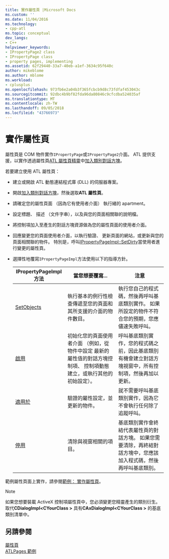```yaml
---
title: 實作屬性頁 |Microsoft Docs
ms.custom: ''
ms.date: 11/04/2016
ms.technology:
- cpp-atl
ms.topic: conceptual
dev_langs:
- C++
helpviewer_keywords:
- IPropertyPage2 class
- IPropertyPage class
- property pages, implementing
ms.assetid: 62f29440-33a7-40eb-a1ef-3634c95f640c
author: mikeblome
ms.author: mblome
ms.workload:
- cplusplus
ms.openlocfilehash: 973fb6e2a04b3f365fcbcb9d8c73fdfaf453043c
ms.sourcegitcommit: 92dbc4b9bf82fda96da80846c9cfcdba524035af
ms.translationtype: MT
ms.contentlocale: zh-TW
ms.lasthandoff: 09/05/2018
ms.locfileid: "43766973"
---
```

# <a name="implementing-property-pages"></a>實作屬性頁

屬性頁是 COM 物件實作`IPropertyPage`或`IPropertyPage2`介面。 ATL 提供支援，以實作透過屬性頁[ATL 屬性頁精靈](../atl/reference/atl-property-page-wizard.md)中[加入類別對話方塊](../ide/add-class-dialog-box.md)。

若要建立使用 ATL 屬性頁：

- 建立或開啟 ATL 動態連結程式庫 (DLL) 的伺服器專案。

- 開啟[加入類別對話方塊](../ide/add-class-dialog-box.md)，然後選取**ATL 屬性頁**。

- 請確定您的屬性頁面 （因為它有使用者介面） 執行緒的 apartment。

- 設定標題、 描述 （文件字串），以及與您的頁面相關聯的說明檔。

- 將控制項加入至產生的對話方塊資源做為您的屬性頁面的使用者介面。

- 回應變更您的頁面使用者介面，以執行驗證、 更新頁面的網站，或更新與您的頁面相關聯的物件。 特別是，呼叫[IPropertyPageImpl::SetDirty](../atl/reference/ipropertypageimpl-class.md#setdirty)當使用者進行變更的屬性頁。

- 選擇性地覆寫`IPropertyPageImpl`方法使用以下的指導方針。

   |IPropertyPageImpl 方法|當您想要覆寫...|注意|  
   |------------------------------|----------------------------------|-----------|  
   |[SetObjects](../atl/reference/ipropertypageimpl-class.md#setobjects)|執行基本的例行性檢查傳遞至您的頁面和其所支援的介面的物件數目。|執行您自己的程式碼，然後再呼叫基底類別實作。 如果所設定的物件不符合您的預期，您應儘速失敗呼叫。|  
   |[啟用](../atl/reference/ipropertypageimpl-class.md#activate)|初始化您的頁面使用者介面 （例如，從物件中設定 最新的屬性值的對話方塊控制項、 控制項動態建立，或執行其他的初始設定）。|呼叫基底類別實作，您的程式碼之前，因此基底類別有機會建立對話方塊視窗中，所有控制項，然後再加以更新。|  
   |[適用於](../atl/reference/ipropertypageimpl-class.md#apply)|驗證的屬性設定，並更新的物件。|就不需要呼叫基底類別實作，因為它不會執行任何除了追蹤呼叫。|  
   |[停用](../atl/reference/ipropertypageimpl-class.md#deactivate)|清除與視窗相關的項目。|基底類別實作會終結代表屬性頁的對話方塊。 如果您需要清除，再終結對話方塊中，您應該加入程式碼，然後再呼叫基底類別。|

範例屬性頁面上實作，請參閱[範例： 實作屬性頁](../atl/example-implementing-a-property-page.md)。

> [!NOTE]
> 如果您想要裝載 ActiveX 控制項屬性頁中，您必須變更您精靈產生的類別衍生。 取代**CDialogImpl\<CYourClass >** 具有**CAxDialogImpl\<CYourClass >** 的基底類別清單中。

## <a name="see-also"></a>另請參閱

[屬性頁](../atl/atl-com-property-pages.md)   
[ATLPages 範例](../visual-cpp-samples.md)
